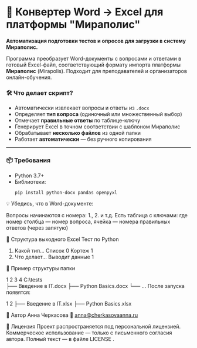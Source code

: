 # 📄 Конвертер Word → Excel для платформы "Мираполис"

**Автоматизация подготовки тестов и опросов для загрузки в систему Мираполис.**

Программа преобразует Word-документы с вопросами и ответами в готовый Excel-файл, соответствующий формату импорта платформы **Мираполис** (Mirapolis). Подходит для преподавателей и организаторов онлайн-обучения.

### 🛠 Что делает скрипт?

- Автоматически извлекает вопросы и ответы из `.docx`
- Определяет **тип вопроса** (одиночный или множественный выбор)
- Отмечает **правильные ответы** по таблице-ключу
- Генерирует Excel в точном соответствии с шаблоном Мираполис
- Обрабатывает **несколько файлов** из одной папки
- Работает **автоматически** — без ручного копирования

---

### 📦 Требования
- Python 3.7+
- Библиотеки:
  ```bash
  pip install python-docx pandas openpyxl


💡 Убедись, что в Word-документе: 

Вопросы начинаются с номера: 1., 2. и т.д.
Есть таблица с ключами:
где номер столбца — номер вопроса, ячейка — номера правильных ответов (через запятую)

📁 Структура выходного Excel
Тест по Python
1. Какой тип...
Список
0
Кортеж
1
2. Что делает...
Выводит данные
1

📂 Пример структуры папки


1
2
3
4
C:\tests\
├── Введение в IT.docx
├── Python Basics.docx
└── ...
После запуска появятся:



1
2
├── Введение в IT.xlsx
├── Python Basics.xlsx


💬 Автор
Анна Черкасова
💬 anna@cherkasovaanna.ru

📄 Лицензия
Проект распространяется под персональной лицензией.
Коммерческое использование — только с письменного согласия автора.
Полный текст — в файле LICENSE .

